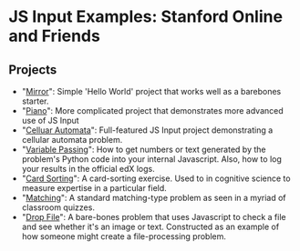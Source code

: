 # JS Input Examples: Stanford Online and Friends #

## Projects ##
- "[Mirror](https://github.com/Stanford-Online/js-input-samples/tree/master/mirror)": Simple 'Hello World' project that works well as a barebones starter.
- "[Piano](https://github.com/Stanford-Online/js-input-samples/tree/master/piano)": More complicated project that demonstrates more advanced use of JS Input
- "[Celluar Automata](https://github.com/Stanford-Online/js-input-samples/tree/master/automata)": Full-featured JS Input project demonstrating a cellular automata problem.
- "[Variable Passing](https://github.com/Stanford-Online/js-input-samples/tree/master/variablepassing)": How to get numbers or text generated by the problem's Python code into your internal Javascript. Also, how to log your results in the official edX logs.
- "[Card Sorting](https://github.com/Stanford-Online/js-input-samples/tree/master/cardsorting)": A card-sorting exercise. Used to in cognitive science to measure expertise in a particular field.
- "[Matching](https://github.com/Stanford-Online/js-input-samples/tree/master/matching)": A standard matching-type problem as seen in a myriad of classroom quizzes.
- "[Drop File](https://github.com/Stanford-Online/js-input-samples/tree/master/dropfile)": A bare-bones problem that uses Javascript to check a file and see whether it's an image or text. Constructed as an example of how someone might create a file-processing problem.
